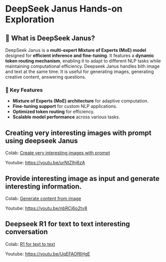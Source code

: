 # DeepSeek Janus Hands-on Exploration  

## 🧐 What is DeepSeek Janus?  
DeepSeek Janus is a **multi-expert Mixture of Experts (MoE) model** designed for **efficient inference and fine-tuning**. It features a **dynamic token routing mechanism**, enabling it to adapt to different NLP tasks while maintaining computational efficiency.  Deepseek Janus handles bith image and text at the same time. It is useful for generating images, generating creative content, answering questions.

### 🔹 Key Features  
- **Mixture of Experts (MoE) architecture** for adaptive computation.  
- **Fine-tuning support** for custom NLP applications.  
- **Optimized token routing** for efficiency.  
- **Scalable model performance** across various tasks.

## Creating very interesting images with prompt using deepseek Janus

   Colab: [Create very interesting images with prompt](https://colab.research.google.com/drive/1hYcv9058Zz7FJKvE8ETMlBU39gD_WP6h?usp=sharing)
   
   Youtube: https://youtu.be/urNtZIhj6zA

## Provide interesting image as input and generate interesting information.

   Colab: [Generate content from image](https://colab.research.google.com/drive/1LG2kvgWxG1nkq_rtdLQh0FOm0xmJCt7Q?usp=sharing)
   
   Youtube: https://youtu.be/nbRCj6o2tv8

## Deepseek R1 for text to text interesting conversation

   Colab: [R1 for text to text](https://colab.research.google.com/drive/1KUp-3A0mGh4MTNr1cl8Zf_yWpp6sfw_M?usp=sharing)

   Youtube: https://youtu.be/UqEFAOf6HgE
